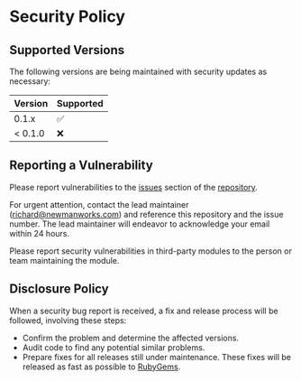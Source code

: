 # Security Policy

## Supported Versions

The following versions are being maintained with security updates as necessary:

| Version | Supported          |
| ------- | ------------------ |
| 0.1.x   | :white_check_mark: |
| < 0.1.0 | :x:                |

## Reporting a Vulnerability

Please report vulnerabilities to the [issues](https://github.com/rdnewman/jsonapi-model/issues) section of the [repository](https://github.com/rdnewman/jsonapi-model).

For urgent attention, contact the lead maintainer ([richard@newmanworks.com](mailto:richard@newmanworks.com)) and reference this repository and the issue number. The lead maintainer will endeavor to acknowledge your email within 24 hours.

Please report security vulnerabilities in third-party modules to the person or team maintaining the module.

## Disclosure Policy

When a security bug report is received, a fix and release process will be followed, involving these steps:

* Confirm the problem and determine the affected versions.
* Audit code to find any potential similar problems.
* Prepare fixes for all releases still under maintenance. These fixes will be released as fast as possible to [RubyGems](https://rubygems.org/).
